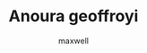 ---
layout: post
author: maxwell
title: Anoura geoffroyi
description: 
tags: []
image: 
  feature: 
  credit: 
  creditlink: 
permalink: anoura-geoffroyi
---